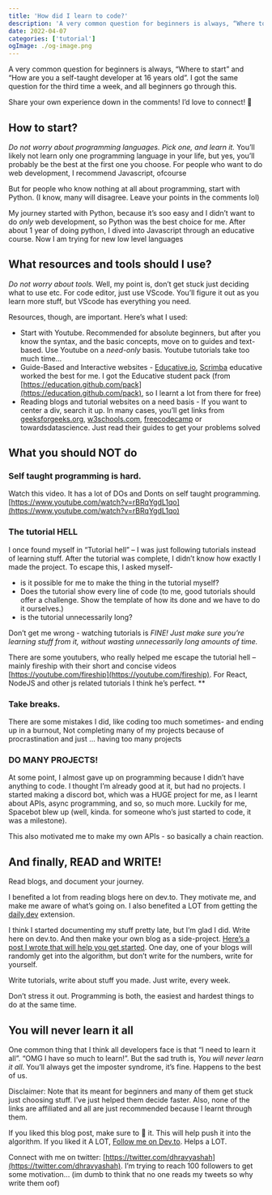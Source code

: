 ```yaml
---
title: 'How did I learn to code?'
description: 'A very common question for beginners is always, “Where to start” and “How are you a self-taught developer at 16 years old”. I got the same question for the third time a week, and all beginners go through this.'
date: 2022-04-07
categories: ['tutorial']
ogImage: ./og-image.png
---
```


A very common question for beginners is always, “Where to start” and “How are you a self-taught developer at 16 years old”. I got the same question for the third time a week, and all beginners go through this. 

Share your own experience down in the comments! I’d love to connect! 💬 

## How to start?

*Do not worry about programming languages. Pick one, and learn it.* You’ll likely not learn only one programming language in your life, but yes, you’ll probably be the best at the first one you choose. For people who want to do web development, I recommend Javascript, ofcourse

But for people who know nothing at all about programming, start with Python. (I know, many will disagree. Leave your points in the comments lol)

My journey started with Python, because it’s soo easy and I didn’t want to do *only* web development, so Python was the best choice for me. After about 1 year of doing python, I dived into Javascript through an educative course. Now I am trying for new low level languages

## What resources and tools should I use?

*Do not worry about tools.* Well, my point is, don’t get stuck just deciding what to use etc.  For code editor, just use VScode. You’ll figure it out as you learn more stuff, but VScode has everything you need. 

Resources, though, are important. Here’s what I used: 

 

- Start with Youtube. Recommended for absolute beginners, but after you know the syntax, and the basic concepts, move on to guides and text-based. Use Youtube on a *need-only* basis. Youtube tutorials take too much time...
- Guide-Based and Interactive websites  - [Educative.io](https://educative.io), [Scrimba](https://scrimba.com) educative worked the best for me. I got the Educative student pack (from [https://education.github.com/pack](https://education.github.com/pack), so I learnt a lot from there for free)
- Reading blogs and tutorial websites on a need basis - If you want to center a div, search it up. In many cases, you’ll get links from [geeksforgeeks.org](https://geeksforgeeks.org), [w3schools.com](https://www.w3schools.com/), [freecodecamp](https://freecodecamp.org/) or towardsdatascience. Just read their guides to get your problems solved

## What you should NOT do

### Self taught programming is hard.

Watch this video. It has a lot of DOs and Donts on self taught programming. [https://www.youtube.com/watch?v=rBRqYgdL1qo](https://www.youtube.com/watch?v=rBRqYgdL1qo)

### The tutorial HELL

I once found myself in “Tutorial hell” – I was just following tutorials instead of learning stuff. After the tutorial was complete, I didn’t know how exactly I made the project. To escape this, I asked myself-

- is it possible for me to make the thing in the tutorial myself?
- Does the tutorial show every line of code (to me, good tutorials should offer a challenge. Show the template of how its done and we have to do it ourselves.)
- is the tutorial unnecessarily long?

Don’t get me wrong - watching tutorials is *FINE! Just make sure you’re learning stuff from it, without wasting unnecessarily long amounts of time.*

There are some youtubers, who really helped me escape the tutorial hell – mainly fireship with their short and concise videos [https://youtube.com/fireship](https://youtube.com/fireship). For React, NodeJS and other js related tutorials I think he’s perfect.  **

### Take breaks.

There are some mistakes I did, like coding too much sometimes- and ending up in a burnout, Not completing many of my projects because of procrastination and just … having too many projects

### DO MANY PROJECTS!

At some point, I almost gave up on programming because I didn’t have anything to code. I thought I’m already good at it, but had no projects. I started making a discord bot, which was a HUGE project for me, as I learnt about APIs, async programming, and so, so much more. Luckily for me, Spacebot blew up (well, kinda. for someone who’s just started to code, it was a milestone).

This also motivated me to make my own APIs - so basically a chain reaction.

## And finally, READ and WRITE!

Read blogs, and document your journey. 

I benefited a lot from reading blogs here on dev.to. They motivate me, and make me aware of what’s going on. I also benefited a LOT from getting the [daily.dev](http://daily.dev) extension.

I think I started documenting my stuff pretty late, but I’m glad I did. Write here on dev.to. And then make your own blog as a side-project. [Here’s a post I wrote that will help you get started](https://dev.to/dhravya/how-i-got-100-followers-on-devto-in-10-days-and-why-you-should-start-blogging-now-362b). One day, one of your blogs will randomly get into the algorithm, but don’t write for the numbers, write for yourself.

Write tutorials, write about stuff you made. Just write, every week.

Don’t stress it out. Programming is both, the easiest and hardest things to do at the same time. 

## You will never learn it all

One common thing that I think all developers face is that “I need to learn it all”. “OMG I have so much to learn!”. But the sad truth is, *You will never learn it all*. You’ll always get the imposter syndrome, it’s fine. Happens to the best of us. 

Disclaimer: Note that its meant for beginners and many of them get stuck just choosing stuff. I’ve just helped them decide faster. Also, none of the links are affiliated and all are just recommended because I learnt through them.

If you liked this blog post, make sure to 💖 it. This will help push it into the algorithm. If you liked it A LOT, [Follow me on Dev.to](https://dev.to/dhravya). Helps a LOT.

Connect with me on twitter: [https://twitter.com/dhravyashah](https://twitter.com/dhravyashah). I’m trying to reach 100 followers to get some motivation... (im dumb to think that no one reads my tweets so why write them oof)